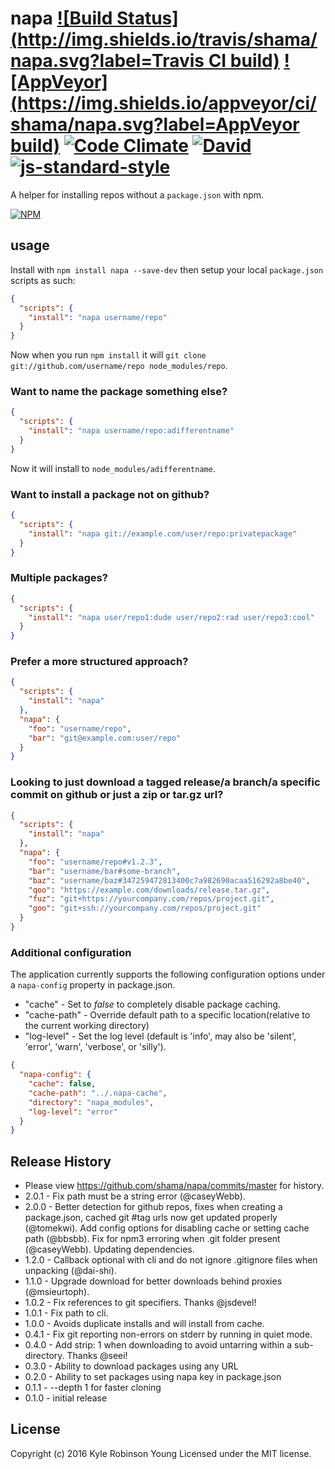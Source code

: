 # napa [![Build Status](http://img.shields.io/travis/shama/napa.svg?label=Travis CI build)](https://travis-ci.org/shama/napa) [![AppVeyor](https://img.shields.io/appveyor/ci/shama/napa.svg?label=AppVeyor build)](https://ci.appveyor.com/project/shama/napa/branch/master) [![Code Climate](https://img.shields.io/codeclimate/coverage/github/shama/napa.svg)](https://codeclimate.com/github/shama/napa) [![David](https://img.shields.io/david/shama/napa.svg)](https://david-dm.org/shama/napa) [![js-standard-style](https://img.shields.io/badge/code%20style-standard-brightgreen.svg?style=flat)](http://standardjs.com/)

A helper for installing repos without a `package.json` with npm.

[![NPM](https://nodei.co/npm/napa.png?downloads=true)](https://nodei.co/npm/napa/)

## usage

Install with `npm install napa --save-dev` then setup your local `package.json` scripts as such:

```json
{
  "scripts": {
    "install": "napa username/repo"
  }
}
```

Now when you run `npm install` it will `git clone git://github.com/username/repo node_modules/repo`.

### Want to name the package something else?

```json
{
  "scripts": {
    "install": "napa username/repo:adifferentname"
  }
}
```

Now it will install to `node_modules/adifferentname`.

### Want to install a package not on github?

```json
{
  "scripts": {
    "install": "napa git://example.com/user/repo:privatepackage"
  }
}
```

### Multiple packages?

```json
{
  "scripts": {
    "install": "napa user/repo1:dude user/repo2:rad user/repo3:cool"
  }
}
```

### Prefer a more structured approach?

```json
{
  "scripts": {
    "install": "napa"
  },
  "napa": {
    "foo": "username/repo",
    "bar": "git@example.com:user/repo"
  }
}
```

### Looking to just download a tagged release/a branch/a specific commit on github or just a zip or tar.gz url?

```json
{
  "scripts": {
    "install": "napa"
  },
  "napa": {
    "foo": "username/repo#v1.2.3",
    "bar": "username/bar#some-branch",
    "baz": "username/baz#347259472813400c7a982690acaa516292a8be40",
    "qoo": "https://example.com/downloads/release.tar.gz",
    "fuz": "git+https://yourcompany.com/repos/project.git",
    "goo": "git+ssh://yourcompany.com/repos/project.git"
  }
}
```

### Additional configuration

The application currently supports the following configuration options under a `napa-config` property in package.json.

* "cache" - Set to *false* to completely disable package caching.
* "cache-path" - Override default path to a specific location(relative to the current working directory)
* "log-level" - Set the log level (default is 'info', may also be 'silent', 'error', 'warn', 'verbose', or 'silly').

```json
{
  "napa-config": {
    "cache": false,
    "cache-path": "../.napa-cache",
    "directory": "napa_modules",
    "log-level": "error"
  }
}
```

## Release History
* Please view https://github.com/shama/napa/commits/master for history.
* 2.0.1 - Fix path must be a string error (@caseyWebb).
* 2.0.0 - Better detection for github repos, fixes when creating a package.json, cached git #tag urls now get updated properly (@tomekwi). Add config options for disabling cache or setting cache path (@bbsbb). Fix for npm3 erroring when .git folder present (@caseyWebb). Updating dependencies.
* 1.2.0 - Callback optional with cli and do not ignore .gitignore files when unpacking (@dai-shi).
* 1.1.0 - Upgrade download for better downloads behind proxies (@msieurtoph).
* 1.0.2 - Fix references to git specifiers. Thanks @jsdevel!
* 1.0.1 - Fix path to cli.
* 1.0.0 - Avoids duplicate installs and will install from cache.
* 0.4.1 - Fix git reporting non-errors on stderr by running in quiet mode.
* 0.4.0 - Add strip: 1 when downloading to avoid untarring within a sub-directory. Thanks @seei!
* 0.3.0 - Ability to download packages using any URL
* 0.2.0 - Ability to set packages using napa key in package.json
* 0.1.1 - --depth 1 for faster cloning
* 0.1.0 - initial release

## License
Copyright (c) 2016 Kyle Robinson Young
Licensed under the MIT license.
